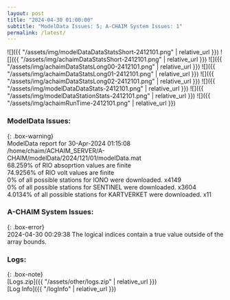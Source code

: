 ```yaml
---
layout: post
title: "2024-04-30 01:00:00"
subtitle: "ModelData Issues: 5; A-CHAIM System Issues: 1"
permalink: /latest/
---
```


![]({{ "/assets/img/modelDataDataStatsShort-2412101.png" | relative_url }})
![]({{ "/assets/img/achaimDataStatsShort-2412101.png" | relative_url }})
![]({{ "/assets/img/achaimDataStatsLong00-2412101.png" | relative_url }})
![]({{ "/assets/img/achaimDataStatsLong01-2412101.png" | relative_url }})
![]({{ "/assets/img/achaimDataStatsLong02-2412101.png" | relative_url }})
![]({{ "/assets/img/modelDataDataStats-2412101.png" | relative_url }})
![]({{ "/assets/img/modelDataStationStats-2412101.png" | relative_url }})
![]({{ "/assets/img/achaimRunTime-2412101.png" | relative_url }})


### ModelData Issues:  
  
{: .box-warning}  
 ModelData report for 30-Apr-2024 01:15:08   
 /home/chaim/ACHAIM_SERVER/A-CHAIM/modelData/2024/121/01/modelData.mat   
 68.259% of RIO absoprtion values are finite   
 74.9256% of RIO volt values are finite   
 0% of all possible stations for IONO were downloaded. x4149   
 0% of all possible stations for SENTINEL were downloaded. x3604   
 4.0134% of all possible stations for KARTVERKET were downloaded. x11   
  
### A-CHAIM System Issues:  
  
{: .box-error}  
2024-04-30 00:29:38 The logical indices contain a true value outside of the array bounds.  

### Logs:  
  
{: .box-note}  
[Logs.zip]({{ "/assets/other/logs.zip" | relative_url }})  
[Log Info]({{ "/logInfo" | relative_url }})  
